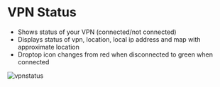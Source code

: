 # VPN Status
- Shows status of your VPN (connected/not connected)
- Displays status of vpn, location, local ip address and map with approximate location
- Droptop icon changes from red when disconnected to green when connected

![vpnstatus](https://user-images.githubusercontent.com/104691231/210188165-fb68f6d3-fbda-42b9-87ed-893b7f329b6b.png)
